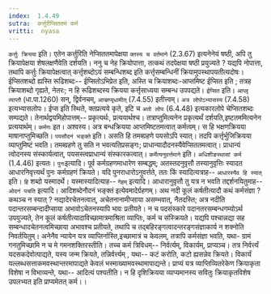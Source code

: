 ```yaml
---
index:  1.4.49
sutra:  कर्त्तुरीप्सिततमं कर्म
vritti:  nyasa
---
```


`कर्त्तुः क्रियया` इति। एतेन कर्त्तुरिति नेप्सिततमापेक्षया `क्तस्य च वर्तमाने` (2.3.67) इत्यनेनेयं षष्ठी, अपि तु क्रियापेक्षया शेषलक्षणैवेति दर्शयति। ननु च नेह क्रियोपात्ता, तत्कथं तदपेक्षया षष्ठी प्रयुज्यते ? यद्यपि नोपात्ता, तथापि कर्त्तुः क्रियापेक्षत्वात् कर्त्तृशब्दोऽयं सम्बन्धिशब्द इति कर्त्तृसम्बन्धिनीं क्रियामुपस्थापयतीत्यदोषः। ईप्सितशब्दो ह्यस्ति रूढिशब्दः-- ईप्सितोऽभिप्रेत इति, अस्ति च क्रियाशब्दः-आप्तमिष्ट ईप्सित इति ; तत्रह क्रियाशब्दो गृह्यते, नेतरः; न हि रूढिशब्दस्य क्रियया कर्त्तृसाध्यया सम्बन्ध उपपद्यते। `ईप्सित` इति। `आप्लृ व्याप्तौ` (धा.पा.1260) सन्, द्विर्वनचम्, `आप्ज्ञप्यृधामीत्` (7.4.55) इतीत्त्वम्। `अत्र लोपोऽभ्यासस्य` (7.4.58) इत्यभ्यासलोपः। ईप्स इति स्थिते, क्तप्रत्यये कृते, इटि च `अतो लोपः` (6.4.48) इत्यकारलोपे चेप्सितशब्दः सम्पद्यते। तेनार्थद्वयमिहोपात्तम्-- प्रकृत्यर्थः, प्रत्ययार्थश्च। तत्राप्तुमित्यनेन प्रकृत्यर्थं दर्शयति,इष्टतममित्यनेन प्रत्ययार्थम्।
`कर्मणः` इत। अश्वस्य। अत्र बन्धक्रियया आप्तमिष्टतमत्वात् कर्मत्वम्। स हि भक्षणक्रियया माषानाप्तुमिच्छति। `पयसौदनं भङ्क्ते` इति। असति हि तमब्ग्रहणे पयसोऽपि स्यात्। तदपि कर्त्तृर्भुजिक्रियया व्याप्तुमिष्टं भवति। तमब्ग्रहणे तु सति न भवत्यतिप्रसङ्गः; प्राधान्यादौदनस्यैवेप्सिततमत्वात्। प्राधान्यं त्वोदनस्य संस्कार्यत्वात्, पयसस्त्वप्राधान्यं संस्कारकत्वात्।
`कर्मेत्यनुवर्त्तमाने` इति। `अधिशीङस्थासां कर्म` (1.4.46) इत्यतः। `पुनः`इत्यादि। पूर्व कर्मग्रहणमाधारेण सम्बद्धम्; अतस्तदनुवृत्तौ तस्यानुवृत्तिः स्यादत आधारनिवृत्त्यर्थं पुनः कर्मग्रहणं क्रियते। यदि पुनराधारोऽनुवर्त्तते, ततः किं स्यादित्यत्राह-- `आधारस्यैव हि स्यात्` इति। `हि` शब्दो यस्मादर्थे। यस्मास्यादित्याह-- `गेहम्` इत्यादि। आधारानुवृत्तौ तु यत्र न भवति तद्दर्शनयितुमाह-- `ओदनं पचति` इत्यादि। आदिशब्देनौदनं भङ्क्तं इत्येवमादेर्ग्रहणम्। अथ नदी कूलं कर्षतीत्यादौ कथं कर्मसंज्ञा ? कथञ्च न स्यात् ? नद्यादेरचेतनत्वात्, अचेतनानामीप्साया असम्भवात्, नैतदस्ति; अत्र नदीति पदान्तरसम्बन्दादीप्साया अभावोऽचेतनस्यापि भावः प्रतीयते। न च पदसंस्कारे पदानतरसम्बन्धगम्योऽर्थ उपयुज्यते, तेन कूलं कर्षतीत्यादाविच्छामात्रमाश्रिता व्याप्तिः, कर्म च संस्क्रियते। यद्यपि पश्चान्नद्या सह सम्बन्धादचेतनत्वमिच्छाया अभावश्च प्रतीयते, तथापि च तद्बहिरङ्गत्वादन्तरङ्गसंज्ञाकार्य न शक्नोति निवर्तयितुम्। अनेनैव न्यायेन यत्र व्याप्तिर्नास्ति,इच्छामात्रं च केवलम्, तत्रापि कर्मसंज्ञा भवति, यथा- ग्रामं गनतुमिच्छामि न च मे गमनशक्तिरस्तीति।
तच्च कर्म त्रिविधम्-- निर्वर्त्यम्, विकार्यम्, प्राप्यञ्च। तत्र निर्वर्त्त्यं यदसकदेवोत्पाद्यते, यस्य जन्म क्रियते, तन्निर्वर्त्त्यम् , यथा-- कटं करोति, कटो ह्यसन्नेव क्रियते। विकार्यं यल्लब्धसत्ताकमवस्थान्तरमापाद्यते केवलं भस्माख्यामवस्थामापाद्यन्ते। प्राप्यं यत्र व्याप्तिव्यितरेकेण क्रियाकृता विशेषा न विभाव्यन्ते, यथा-- आदित्यं पश्यतीति। न हि दृशिक्रियया व्याप्यमानस्य सवितुः क्रियाकृतविशेष उपलभ्यत इति प्राप्यमेतत् कर्म।।

